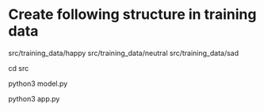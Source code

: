 
# Create following structure in training data
src/training_data/happy
src/training_data/neutral
src/training_data/sad

cd src 

python3 model.py 


python3 app.py